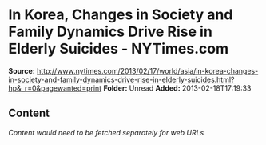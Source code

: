 # In Korea, Changes in Society and Family Dynamics Drive Rise in Elderly Suicides - NYTimes.com

**Source:** http://www.nytimes.com/2013/02/17/world/asia/in-korea-changes-in-society-and-family-dynamics-drive-rise-in-elderly-suicides.html?hp&_r=0&pagewanted=print
**Folder:** Unread
**Added:** 2013-02-18T17:19:33




## Content
*Content would need to be fetched separately for web URLs*
